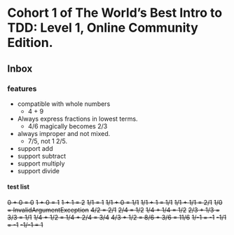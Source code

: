# Cohort 1 of The World’s Best Intro to TDD: Level 1, Online Community Edition.

## Inbox

### features
* compatible with whole numbers
  * 4 + 9
* Always express fractions in lowest terms. 
  * 4/6 magically becomes 2/3
* always improper and not mixed. 
  * 7/5, not 1 2/5.
* support add
* support subtract
* support multiply
* support divide

#### test list

~~0 + 0 = 0~~
~~1 + 0 = 1~~
~~1 + 1 = 2~~
~~1/1 = 1~~
~~1/1 + 0 = 1/1~~
~~1/1 + 1 = 1/1~~
~~1/1 + 1/1 = 2/1~~
~~1/0 = InvalidArgumentException~~
~~4/2 = 2/1~~
~~2/4 = 1/2~~
~~1/4 + 1/4 = 1/2~~
~~2/3 + 1/3 = 3/3 = 1/1~~
~~1/4 + 1/2 = 1/4 + 2/4 = 3/4~~
~~4/3 + 1/2 = 8/6 + 3/6 = 11/6~~
~~1/-1 = -1~~
~~-1/1 = -1~~
~~-1/-1 = 1~~
